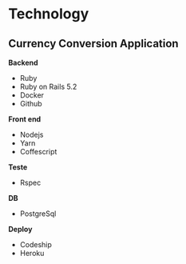 # Technology

## Currency Conversion Application

**Backend**

* Ruby 
* Ruby on Rails 5.2
* Docker 
* Github 


**Front end**

* Nodejs
* Yarn
* Coffescript

**Teste**

* Rspec


**DB**

* PostgreSql


**Deploy** 

* Codeship
* Heroku
